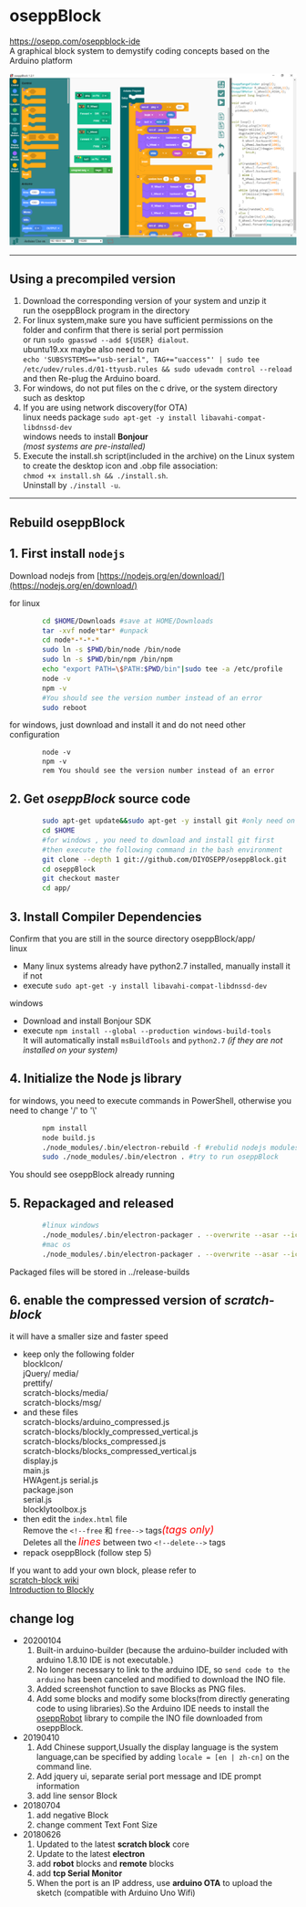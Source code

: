 # oseppBlock

 <https://osepp.com/oseppblock-ide>  
 A graphical block system to demystify coding concepts based on the Arduino platform

![screen](screen.PNG)

---

## **Using a precompiled version**

1. Download the corresponding version of your system and unzip it  
 run the oseppBlock program in the directory
2. For linux system,make sure you have sufficient permissions on the folder and confirm that there is serial port permission  
 or run `sudo gpasswd --add ${USER} dialout`.  
 ubuntu19.xx maybe also need to run  
 `echo 'SUBSYSTEMS=="usb-serial", TAG+="uaccess"' | sudo tee /etc/udev/rules.d/01-ttyusb.rules && sudo udevadm control --reload`  
 and then Re-plug the Arduino board.
3. For windows, do not put files on the c drive, or the system directory such as desktop
4. If you are using network discovery(for OTA)  
 linux needs package `sudo apt-get -y install libavahi-compat-libdnssd-dev`  
 windows needs to install **Bonjour**  
 *(most systems are pre-installed)*
5. Execute the install.sh script(included in the archive) on the Linux system to create the desktop icon and .obp file association:  
 `chmod +x install.sh && ./install.sh`.  
 Uninstall by `./install -u`.

---

## **Rebuild oseppBlock**

## 1. First install `nodejs`

   Download nodejs from [https://nodejs.org/en/download/](https://nodejs.org/en/download/)

for linux

```bash
        cd $HOME/Downloads #save at HOME/Downloads
        tar -xvf node*tar* #unpack
        cd node*-*-*-*
        sudo ln -s $PWD/bin/node /bin/node
        sudo ln -s $PWD/bin/npm /bin/npm
        echo "export PATH=\$PATH:$PWD/bin"|sudo tee -a /etc/profile
        node -v
        npm -v
        #You should see the version number instead of an error
        sudo reboot
```

  for windows, just download and install it and do not need other configuration

```dos
        node -v
        npm -v
        rem You should see the version number instead of an error
```

## 2. Get *oseppBlock* source code

```bash
        sudo apt-get update&&sudo apt-get -y install git #only need on linux
        cd $HOME
        #for windows , you need to download and install git first
        #then execute the following command in the bash environment
        git clone --depth 1 git://github.com/DIYOSEPP/oseppBlock.git
        cd oseppBlock
        git checkout master
        cd app/
```

## 3. Install Compiler Dependencies

Confirm that you are still in the source directory oseppBlock/app/  
linux

+ Many linux systems already have python2.7 installed, manually install it if not
+ execute `sudo apt-get -y install libavahi-compat-libdnssd-dev`

windows

+ Download and install Bonjour SDK
+ execute `npm install --global --production windows-build-tools`  
 It will automatically install `msBuildTools` and `python2.7` *(if they are not installed on your system)*  

## 4. Initialize the Node js library

for windows, you need to execute commands in PowerShell, otherwise you need to change '/' to '\\'

```bash
        npm install
        node build.js
        ./node_modules/.bin/electron-rebuild -f #rebulid nodejs modules for electron
        sudo ./node_modules/.bin/electron . #try to run oseppBlock
```

 You should see oseppBlock already running

## 5. Repackaged and released

```bash
        #linux windows
        ./node_modules/.bin/electron-packager . --overwrite --asar --icon=media/osepp.ico  --prune=true --out=../release-builds
        #mac os
        ./node_modules/.bin/electron-packager . --overwrite --asar --icon=media/osepp.icns --prune=true --out=../release-builds
```

 Packaged files will be stored in ../release-builds

## 6. enable the compressed version of *scratch-block*

 it will have a smaller size and faster speed

+ keep only the following folder  
 blockIcon/  
 jQuery/
 media/  
 prettify/  
 scratch-blocks/media/  
 scratch-blocks/msg/  
+ and these files  
 scratch-blocks/arduino_compressed.js  
 scratch-blocks/blockly_compressed_vertical.js  
 scratch-blocks/blocks_compressed.js  
 scratch-blocks/blocks_compressed_vertical.js  
 display.js  
 main.js  
 HWAgent.js
 serial.js  
 package.json  
 serial.js  
 blocklytoolbox.js
+ then edit the `index.html` file  
 Remove the `<!--free` 和 `free-->` tags<font color=#ff0000 size=+1>*(tags only)*</font>  
 Deletes all the <font color=#ff0000 size=+1>*lines*</font> between two `<!--delete-->` tags  
+ repack oseppBlock (follow step 5)

If you want to add your own block, please refer to  
[scratch-block wiki](https://github.com/LLK/scratch-blocks/wiki)  
[Introduction to Blockly](https://developers.google.com/blockly/guides/overview)

## change log

+ 20200104
  1. Built-in arduino-builder (because the arduino-builder included with arduino 1.8.10 IDE is not executable.)
  2. No longer necessary to link to the arduino IDE, so `send code to the arduino` has been canceled and modified to download the INO file.
  3. Added screenshot function to save Blocks as PNG files.
  4. Add some blocks and modify some blocks(from directly generating code to using libraries).So the Arduino IDE needs to install the [oseppRobot](https://github.com/DIYOSEPP/oseppBlock/raw/master/oseppRobot.zip) library to compile the INO file downloaded from oseppBlock.
+ 20190410
  1. Add Chinese support,Usually the display language is the system language,can be specified by adding `locale = [en | zh-cn]` on the command line.
  2. Add jquery ui, separate serial port message and IDE prompt information
  3. add line sensor Block
+ 20180704
  1. add negative Block
  2. change comment Text Font Size
+ 20180626
  1. Updated to the latest **scratch block** core
  2. Update to the latest **electron**
  3. add **robot** blocks and **remote** blocks
  4. add **tcp Serial Monitor**
  5. When the port is an IP address, use **arduino OTA** to upload the sketch (compatible with Arduino Uno Wifi)